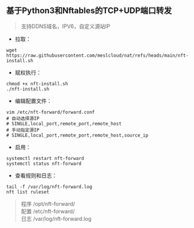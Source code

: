 ## 基于Python3和Nftables的TCP+UDP端口转发
> 支持DDNS域名，IPV6，自定义源站IP
* 拉取：
```shell
wget https://raw.githubusercontent.com/meslcloud/nat/refs/heads/main/nft-install.sh
```

* 赋权执行：
```shell
chmod +x nft-install.sh
./nft-install.sh
```

* 编辑配置文件：
```shell
vim /etc/nft-forward/forward.conf
# 自动选择源IP
# SINGLE,local_port,remote_port,remote_host
# 手动指定源IP
# SINGLE,local_port,remote_port,remote_host,source_ip
```

* 启用：
```shell
systemctl restart nft-forward
systemctl status nft-forward
```

* 查看规则和日志：
```shell
tail -f /var/log/nft-forward.log
nft list ruleset
```

> 程序 /opt/nft-forward/ <br />
> 配置 /etc/nft-forward/ <br />
> 日志 /var/log/nft-forward.log <br />
